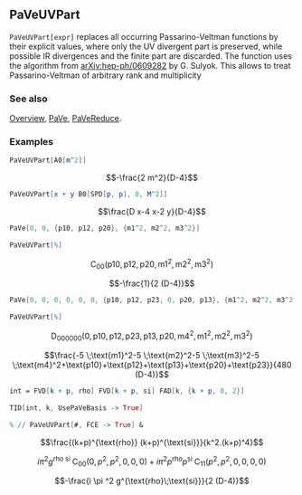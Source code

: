 ## PaVeUVPart

`PaVeUVPart[expr]` replaces all occurring Passarino-Veltman functions by their explicit values, where only the UV divergent part is preserved, while possible IR divergences and the finite part are discarded. The function uses the algorithm from [arXiv:hep-ph/0609282](https://arxiv.org/abs/hep-ph/0609282) by G. Sulyok. This allows to treat Passarino-Veltman of arbitrary rank and multiplicity

### See also

[Overview](Extra/FeynCalc.md), [PaVe](PaVe.md), [PaVeReduce](PaVeReduce.md).

### Examples

```mathematica
PaVeUVPart[A0[m^2]]
```

$$-\frac{2 m^2}{D-4}$$

```mathematica
PaVeUVPart[x + y B0[SPD[p, p], 0, M^2]]
```

$$\frac{D x-4 x-2 y}{D-4}$$

```mathematica
PaVe[0, 0, {p10, p12, p20}, {m1^2, m2^2, m3^2}] 
 
PaVeUVPart[%]
```

$$\text{C}_{00}\left(\text{p10},\text{p12},\text{p20},\text{m1}^2,\text{m2}^2,\text{m3}^2\right)$$

$$-\frac{1}{2 (D-4)}$$

```mathematica
PaVe[0, 0, 0, 0, 0, 0, {p10, p12, p23, 0, p20, p13}, {m1^2, m2^2, m3^2, m4^2}] 
 
PaVeUVPart[%]
```

$$\text{D}_{000000}\left(0,\text{p10},\text{p12},\text{p23},\text{p13},\text{p20},\text{m4}^2,\text{m1}^2,\text{m2}^2,\text{m3}^2\right)$$

$$\frac{-5 \;\text{m1}^2-5 \;\text{m2}^2-5 \;\text{m3}^2-5 \;\text{m4}^2+\text{p10}+\text{p12}+\text{p13}+\text{p20}+\text{p23}}{480 (D-4)}$$

```mathematica
int = FVD[k + p, rho] FVD[k + p, si] FAD[k, {k + p, 0, 2}] 
 
TID[int, k, UsePaVeBasis -> True] 
 
% // PaVeUVPart[#, FCE -> True] &
```

$$\frac{(k+p)^{\text{rho}} (k+p)^{\text{si}}}{k^2.(k+p)^4}$$

$$i \pi ^2 g^{\text{rho}\;\text{si}} \;\text{C}_{00}\left(0,p^2,p^2,0,0,0\right)+i \pi ^2 p^{\text{rho}} p^{\text{si}} \;\text{C}_{11}\left(p^2,p^2,0,0,0,0\right)$$

$$-\frac{i \pi ^2 g^{\text{rho}\;\text{si}}}{2 (D-4)}$$